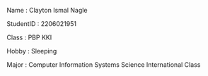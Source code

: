 Name       : Clayton Ismal Nagle

StudentID  : 2206021951

Class      : PBP KKI

Hobby      : Sleeping

Major      : Computer Information Systems Science International Class